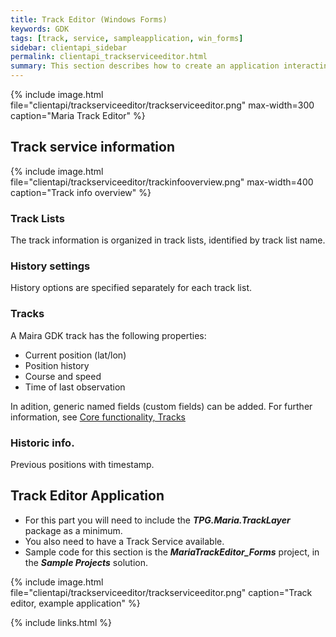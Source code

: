 ```yaml
---
title: Track Editor (Windows Forms)
keywords: GDK
tags: [track, service, sampleapplication, win_forms]
sidebar: clientapi_sidebar
permalink: clientapi_trackserviceeditor.html
summary: This section describes how to create an application interacting with the Maria GDK Track Service.
---
```


{% include image.html file="clientapi/trackserviceeditor/trackserviceeditor.png" max-width=300 caption="Maria Track Editor" %}

##  Track service information

{% include image.html file="clientapi/trackserviceeditor/trackinfooverview.png" max-width=400 caption="Track info overview" %}

###  Track Lists

The track information is organized in track lists, identified by track list name.

###  History settings

History options are specified separately for each track list.

###  Tracks

A Maira GDK track has the following properties:

* Current position (lat/lon)
* Position history
* Course and speed
* Time of last observation

In adition, generic named fields (custom fields) can be added. For further information, see [Core functionality, Tracks](core_tracks.html)

###  Historic info.

Previous positions with timestamp.

##  Track Editor Application

* For this part you will need to include the ***TPG.Maria.TrackLayer*** package  as a minimum.
* You also need to have a Track Service available.
* Sample code for this section is the ***MariaTrackEditor_Forms*** project, in the ***Sample Projects*** solution.

{% include image.html file="clientapi/trackserviceeditor/trackserviceeditor.png" caption="Track editor, example application" %}

{% include links.html %}